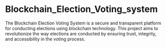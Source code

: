 # Blockchain_Election_Voting_system
The Blockchain Election Voting System is a secure and transparent platform for conducting elections using blockchain technology. This project aims to revolutionize the way elections are conducted by ensuring trust, integrity, and accessibility in the voting process.
